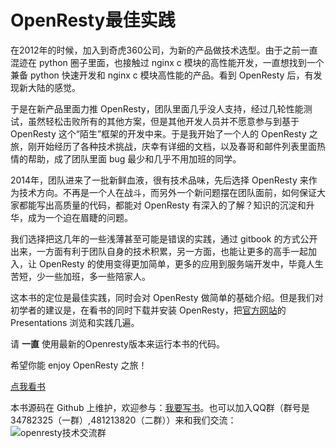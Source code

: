 OpenResty最佳实践
=======

在2012年的时候，加入到奇虎360公司，为新的产品做技术选型。由于之前一直混迹在 python 圈子里面，也接触过 nginx c 模块的高性能开发，一直想找到一个兼备 python 快速开发和 nginx c 模块高性能的产品。看到 OpenResty 后，有发现新大陆的感觉。

于是在新产品里面力推 OpenResty，团队里面几乎没人支持，经过几轮性能测试，虽然轻松击败所有的其他方案，但是其他开发人员并不愿意参与到基于 OpenResty 这个“陌生”框架的开发中来。于是我开始了一个人的 OpenResty 之旅，刚开始经历了各种技术挑战，庆幸有详细的文档，以及春哥和邮件列表里面热情的帮助，成了团队里面 bug 最少和几乎不用加班的同学。

2014年，团队进来了一批新鲜血液，很有技术品味，先后选择 OpenResty 来作为技术方向。不再是一个人在战斗，而另外一个新问题摆在团队面前，如何保证大家都能写出高质量的代码，都能对 OpenResty 有深入的了解？知识的沉淀和升华，成为一个迫在眉睫的问题。

我们选择把这几年的一些浅薄甚至可能是错误的实践，通过 gitbook 的方式公开出来，一方面有利于团队自身的技术积累，另一方面，也能让更多的高手一起加入，让 OpenResty 的使用变得更加简单，更多的应用到服务端开发中，毕竟人生苦短，少一些加班，多一些陪家人。

这本书的定位是最佳实践，同时会对 OpenResty 做简单的基础介绍。但是我们对初学者的建议是，在看书的同时下载并安装 OpenResty，把[官方网站](http://openresty.org/)的 Presentations 浏览和实践几遍。

请 **一直** 使用最新的Openresty版本来运行本书的代码。

希望你能 enjoy OpenResty 之旅！

[点我看书](http://moonbingbing.gitbooks.io/openresty-best-practices/content/index.html)

本书源码在 Github 上维护，欢迎参与：[我要写书](https://github.com/moonbingbing/openresty-best-practices)。也可以加入QQ群（群号是34782325（一群）,481213820（二群））来和我们交流：
![openresty技术交流群](images/qq_group.jpg)
